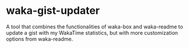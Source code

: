 # waka-gist-updater
A tool that combines the functionalities of waka-box and waka-readme to update a gist with my WakaTime statistics, but with more customization options from waka-readme.
